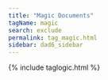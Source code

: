 ```yaml
---
title: "Magic Documents"
tagName: magic
search: exclude
permalink: tag_magic.html
sidebar: dad6_sidebar
---
```


{% include taglogic.html %}
